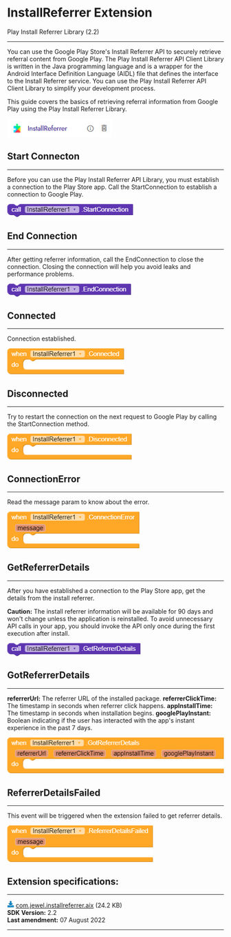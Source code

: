 # InstallReferrer Extension
Play Install Referrer Library (2.2)
* **
You can use the Google Play Store's Install Referrer API to securely retrieve referral content from Google Play. The Play Install Referrer API Client Library is written in the Java programming language and is a wrapper for the Android Interface Definition Language (AIDL) file that defines the interface to the Install Referrer service. You can use the Play Install Referrer API Client Library to simplify your development process.

This guide covers the basics of retrieving referral information from Google Play using the Play Install Referrer Library.

<img src="https://raw.githubusercontent.com/jewelshkjony/InstallReferrer/main/images/aix.png"/>

## Start Connecton
* **
Before you can use the Play Install Referrer API Library, you must establish a connection to the Play Store app. Call the StartConnection to establish a connection to Google Play.

<img src="https://raw.githubusercontent.com/jewelshkjony/InstallReferrer/main/images/start-connection.png"/>

## End Connection
* **
After getting referrer information, call the EndConnection to close the connection. Closing the connection will help you avoid leaks and performance problems.

<img src="https://raw.githubusercontent.com/jewelshkjony/InstallReferrer/main/images/end-connection.png"/>

## Connected
* **
Connection established.

<img src="https://raw.githubusercontent.com/jewelshkjony/InstallReferrer/main/images/connected.png"/>

## Disconnected
* **
Try to restart the connection on the next request to Google Play by calling the StartConnection method.

<img src="https://raw.githubusercontent.com/jewelshkjony/InstallReferrer/main/images/disconnected.png"/>

## ConnectionError
* **
Read the message param to know about the error.

<img src="https://raw.githubusercontent.com/jewelshkjony/InstallReferrer/main/images/connection-error.png"/>

## GetReferrerDetails
* **
After you have established a connection to the Play Store app, get the details from the install referrer.

**Caution:** The install referrer information will be available for 90 days and won't change unless the application is reinstalled. To avoid unnecessary API calls in your app, you should invoke the API only once during the first execution after install.

<img src="https://raw.githubusercontent.com/jewelshkjony/InstallReferrer/main/images/get-referrer-details.png"/>

## GotReferrerDetails
* **
**referrerUrl:** The referrer URL of the installed package.
**referrerClickTime:** The timestamp in seconds when referrer click happens.
**appInstallTime:** The timestamp in seconds when installation begins.
**googlePlayInstant:** Boolean indicating if the user has interacted with the app's instant experience in the past 7 days.

<img src="https://raw.githubusercontent.com/jewelshkjony/InstallReferrer/main/images/got-referrer-details.png"/>

## ReferrerDetailsFailed
* **
This event will be triggered when the extension failed to get referrer details.

<img src="https://raw.githubusercontent.com/jewelshkjony/InstallReferrer/main/images/referrer-failed.png"/>

## Extension specifications:
* **

<img src="https://raw.githubusercontent.com/jewelshkjony/InstallReferrer/main/images/download.png"/> <a href="https://github.com/jewelshkjony/InstallReferrer/releases/download/v2.2/com.jewel.installreferrer.aix">com.jewel.installreferrer.aix</a> (24.2 KB) \
**SDK Version:** 2.2 \
**Last amendment:** 07 August 2022
* **
